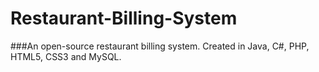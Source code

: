 # Restaurant-Billing-System
###An open-source restaurant billing system. Created in Java, C#, PHP, HTML5, CSS3 and MySQL.
